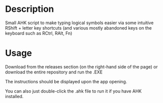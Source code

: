 # Description
Small AHK script to make typing logical symbols easier via some intuitive RShift + letter key shortcuts (and various mostly abandoned keys on the keyboard such as RCtrl, RAlt, Fn)

# Usage
Download from the releases section (on the right-hand side of the page) or download the entire repository and run the .EXE 

The instructions should be displayed upon the app opening.

You can also just double-click the .ahk file to run it if you have AHK installed.

